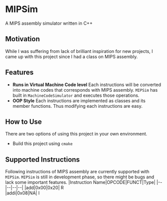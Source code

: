 
# MIPSim
A MIPS assembly simulator written in C++

## Motivation
While I was suffering from lack of brilliant inspiration for new projects, I came up with this project since I had a class on MIPS assembly. 

## Features
- **Runs in Virtual Machine Code level**
Each instructions will be converted into machine codes that corresponds with MIPS assembly. `MIPSim` has built in `MachineCodeSimulator` and executes those operations.
- **OOP Style**
Each instructions are implemented as classes and its member functions. Thus modifying each instructions are easy.
## How to Use
There are two options of using this project in your own environment.
- Build this project using `cmake`

## Supported Instructions
Following instructions of MIPS assembly are currently supported with `MIPSim`. `MIPSim` is still in development phase, so there might be bugs and lack some important features.
|Instruction Name|OPCODE|FUNCT|Type|
|--|--|--|--|
|add|0x00|0x20| R  
|addi|0x08|NA| I 
